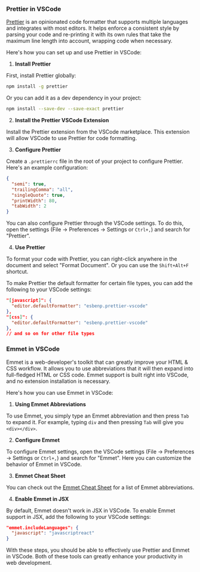 ### Prettier in VSCode

[Prettier](https://prettier.io/) is an opinionated code formatter that supports multiple languages and integrates with most editors. It helps enforce a consistent style by parsing your code and re-printing it with its own rules that take the maximum line length into account, wrapping code when necessary.

Here's how you can set up and use Prettier in VSCode:

1. **Install Prettier**

First, install Prettier globally:

```bash
npm install -g prettier
```

Or you can add it as a dev dependency in your project:

```bash
npm install --save-dev --save-exact prettier
```

2. **Install the Prettier VSCode Extension**

Install the Prettier extension from the VSCode marketplace. This extension will allow VSCode to use Prettier for code formatting.

3. **Configure Prettier**

Create a `.prettierrc` file in the root of your project to configure Prettier. Here's an example configuration:

```json
{
  "semi": true,
  "trailingComma": "all",
  "singleQuote": true,
  "printWidth": 80,
  "tabWidth": 2
}
```

You can also configure Prettier through the VSCode settings. To do this, open the settings (File -> Preferences -> Settings or `Ctrl+,`) and search for "Prettier".

4. **Use Prettier**

To format your code with Prettier, you can right-click anywhere in the document and select "Format Document". Or you can use the `Shift+Alt+F` shortcut.

To make Prettier the default formatter for certain file types, you can add the following to your VSCode settings:

```json
"[javascript]": {
  "editor.defaultFormatter": "esbenp.prettier-vscode"
},
"[css]": {
  "editor.defaultFormatter": "esbenp.prettier-vscode"
},
// and so on for other file types
```

### Emmet in VSCode

Emmet is a web-developer's toolkit that can greatly improve your HTML & CSS workflow. It allows you to use abbreviations that it will then expand into full-fledged HTML or CSS code. Emmet support is built right into VSCode, and no extension installation is necessary.

Here's how you can use Emmet in VSCode:

1. **Using Emmet Abbreviations**

To use Emmet, you simply type an Emmet abbreviation and then press `Tab` to expand it. For example, typing `div` and then pressing `Tab` will give you `<div></div>`.

2. **Configure Emmet**

To configure Emmet settings, open the VSCode settings (File -> Preferences -> Settings or `Ctrl+,`) and search for "Emmet". Here you can customize the behavior of Emmet in VSCode.

3. **Emmet Cheat Sheet**

You can check out the [Emmet Cheat Sheet](https://docs.emmet.io/cheat-sheet/) for a list of Emmet abbreviations.

4. **Enable Emmet in JSX**

By default, Emmet doesn't work in JSX in VSCode. To enable Emmet support in JSX, add the following to your VSCode settings:

```json
"emmet.includeLanguages": {
  "javascript": "javascriptreact"
}
```

With these steps, you should be able to effectively use Prettier and Emmet in VSCode. Both of these tools can greatly enhance your productivity in web development.
